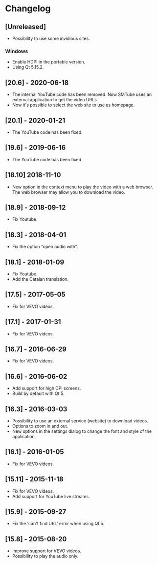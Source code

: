 # Changelog

## [Unreleased]
 *  Possibility to use some invidious sites.
### Windows
 * Enable HDPI in the portable version.
 * Using Qt 5.15.2.

## [20.6] - 2020-06-18
 * The internal YouTube code has been removed. Now SMTube uses
   an external application to get the video URLs.
 * Now it's possible to select the web site to use as homepage.

## [20.1] - 2020-01-21
 * The YouTube code has been fixed.

## [19.6] - 2019-06-16
 * The YouTube code has been fixed.

## [18.10] 2018-11-10
 * New option in the context menu to play the video with a web browser.
   The web browser may allow you to download the video.

## [18.9] - 2018-09-12
 * Fix Youtube.

## [18.3] - 2018-04-01
 * Fix the option "open audio with".

## [18.1] - 2018-01-09
 * Fix Youtube.
 * Add the Catalan translation.

## [17.5] - 2017-05-05
 * Fix for VEVO videos.

## [17.1] - 2017-01-31
 * Fix for VEVO videos.

## [16.7] - 2016-06-29
 * Fix for VEVO videos.

## [16.6] - 2016-06-02
 * Add support for high DPI screens.
 * Build by default with Qt 5.

## [16.3] - 2016-03-03
 * Possibility to use an external service (website) to download
   videos.
 * Options to zoom in and out.
 * New options in the settings dialog to change the font and
   style of the application.

## [16.1] - 2016-01-05
 * Fix for VEVO videos.

## [15.11] - 2015-11-18
 * Fix for VEVO videos.
 * Add support for YouTube live streams.

## [15.9] - 2015-09-27
 * Fix the 'can't find URL' error when using Qt 5.

## [15.8] - 2015-08-20
 * Improve support for VEVO videos.
 * Possibility to play the audio only.
